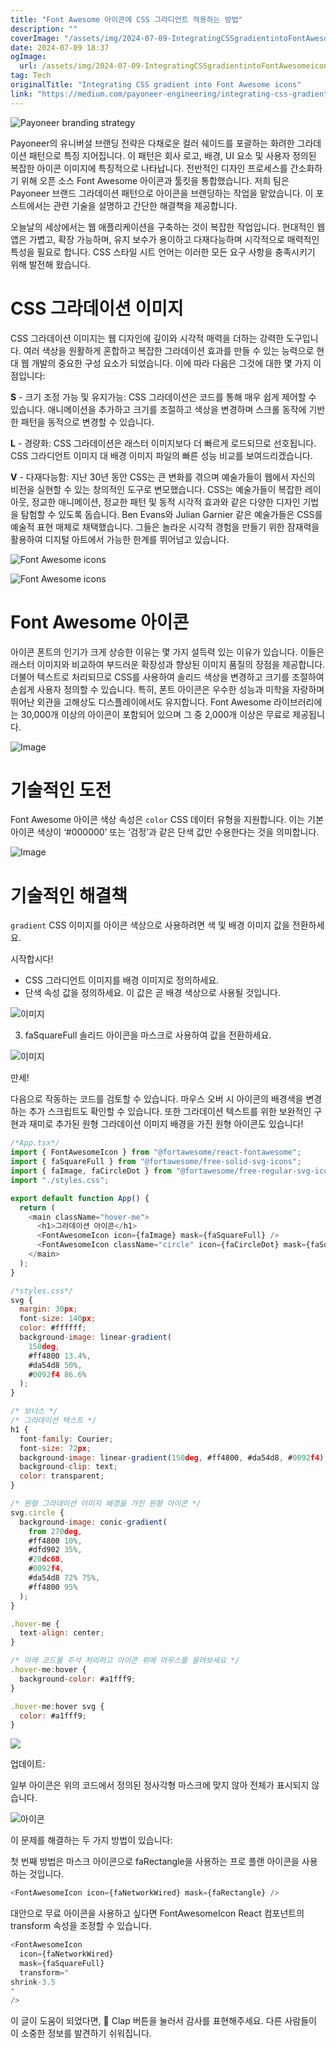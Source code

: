```yaml
---
title: "Font Awesome 아이콘에 CSS 그라디언트 적용하는 방법"
description: ""
coverImage: "/assets/img/2024-07-09-IntegratingCSSgradientintoFontAwesomeicons_0.png"
date: 2024-07-09 18:37
ogImage:
  url: /assets/img/2024-07-09-IntegratingCSSgradientintoFontAwesomeicons_0.png
tag: Tech
originalTitle: "Integrating CSS gradient into Font Awesome icons"
link: "https://medium.com/payoneer-engineering/integrating-css-gradient-into-font-awesome-icons-a3cc20bdd0fa"
---
```


![Payoneer branding strategy](/assets/img/2024-07-09-IntegratingCSSgradientintoFontAwesomeicons_0.png)

Payoneer의 유니버설 브랜딩 전략은 다채로운 컬러 쉐이드를 포괄하는 화려한 그라데이션 패턴으로 특징 지어집니다. 이 패턴은 회사 로고, 배경, UI 요소 및 사용자 정의된 복잡한 아이콘 이미지에 특징적으로 나타납니다. 전반적인 디자인 프로세스를 간소화하기 위해 오픈 소스 Font Awesome 아이콘과 툴킷을 통합했습니다. 저희 팀은 Payoneer 브랜드 그라데이션 패턴으로 아이콘을 브랜딩하는 작업을 맡았습니다. 이 포스트에서는 관련 기술을 설명하고 간단한 해결책을 제공합니다.

오늘날의 세상에서는 웹 애플리케이션을 구축하는 것이 복잡한 작업입니다. 현대적인 웹 앱은 가볍고, 확장 가능하며, 유지 보수가 용이하고 다재다능하며 시각적으로 매력적인 특성을 필요로 합니다. CSS 스타일 시트 언어는 이러한 모든 요구 사항을 충족시키기 위해 발전해 왔습니다.

# CSS 그라데이션 이미지

<div class="content-ad"></div>

CSS 그라데이션 이미지는 웹 디자인에 깊이와 시각적 매력을 더하는 강력한 도구입니다. 여러 색상을 원활하게 혼합하고 복잡한 그라데이션 효과를 만들 수 있는 능력으로 현대 웹 개발의 중요한 구성 요소가 되었습니다. 이에 따라 다음은 그것에 대한 몇 가지 이점입니다:

**S** - 크기 조정 가능 및 유지가능: CSS 그라데이션은 코드를 통해 매우 쉽게 제어할 수 있습니다. 애니메이션을 추가하고 크기를 조절하고 색상을 변경하며 스크롤 동작에 기반한 패턴을 동적으로 변경할 수 있습니다.

**L** - 경량화: CSS 그라데이션은 래스터 이미지보다 더 빠르게 로드되므로 선호됩니다. CSS 그라디언트 이미지 대 배경 이미지 파일의 빠른 성능 비교를 보여드리겠습니다.

**V** - 다재다능함: 지난 30년 동안 CSS는 큰 변화를 겪으며 예술가들이 웹에서 자신의 비전을 실현할 수 있는 창의적인 도구로 변모했습니다. CSS는 예술가들이 복잡한 레이아웃, 정교한 애니메이션, 정교한 패턴 및 동적 시각적 효과와 같은 다양한 디자인 기법을 탐험할 수 있도록 돕습니다. Ben Evans와 Julian Garnier 같은 예술가들은 CSS를 예술적 표현 매체로 채택했습니다. 그들은 놀라운 시각적 경험을 만들기 위한 잠재력을 활용하여 디지털 아트에서 가능한 한계를 뛰어넘고 있습니다.

<div class="content-ad"></div>

![Font Awesome icons](/assets/img/2024-07-09-IntegratingCSSgradientintoFontAwesomeicons_1.png)

![Font Awesome icons](/assets/img/2024-07-09-IntegratingCSSgradientintoFontAwesomeicons_2.png)

# Font Awesome 아이콘

아이콘 폰트의 인기가 크게 상승한 이유는 몇 가지 설득력 있는 이유가 있습니다. 이들은 래스터 이미지와 비교하여 부드러운 확장성과 향상된 이미지 품질의 장점을 제공합니다. 더불어 텍스트로 처리되므로 CSS를 사용하여 솔리드 색상을 변경하고 크기를 조절하여 손쉽게 사용자 정의할 수 있습니다. 특히, 폰트 아이콘은 우수한 성능과 미학을 자랑하며 뛰어난 외관을 고해상도 디스플레이에서도 유지합니다. Font Awesome 라이브러리에는 30,000개 이상의 아이콘이 포함되어 있으며 그 중 2,000개 이상은 무료로 제공됩니다.

<div class="content-ad"></div>

![Image](/assets/img/2024-07-09-IntegratingCSSgradientintoFontAwesomeicons_3.png)

# 기술적인 도전

Font Awesome 아이콘 색상 속성은 `color` CSS 데이터 유형을 지원합니다. 이는 기본 아이콘 색상이 ‘#000000’ 또는 ‘검정’과 같은 단색 값만 수용한다는 것을 의미합니다.

![Image](/assets/img/2024-07-09-IntegratingCSSgradientintoFontAwesomeicons_4.png)

<div class="content-ad"></div>

# 기술적인 해결책

`gradient` CSS 이미지를 아이콘 색상으로 사용하려면 색 및 배경 이미지 값을 전환하세요.

시작합시다!

- CSS 그라디언트 이미지를 배경 이미지로 정의하세요.
- 단색 속성 값을 정의하세요. 이 값은 곧 배경 색상으로 사용될 것입니다.

<div class="content-ad"></div>

![이미지](/assets/img/2024-07-09-IntegratingCSSgradientintoFontAwesomeicons_5.png)

3. faSquareFull 솔리드 아이콘을 마스크로 사용하여 값을 전환하세요.

![이미지](/assets/img/2024-07-09-IntegratingCSSgradientintoFontAwesomeicons_6.png)

만세!

<div class="content-ad"></div>

다음으로 작동하는 코드를 검토할 수 있습니다. 마우스 오버 시 아이콘의 배경색을 변경하는 추가 스크립트도 확인할 수 있습니다. 또한 그라데이션 텍스트를 위한 보완적인 구현과 재미로 추가된 원형 그라데이션 이미지 배경을 가진 원형 아이콘도 있습니다!

```js
/*App.tsx*/
import { FontAwesomeIcon } from "@fortawesome/react-fontawesome";
import { faSquareFull } from "@fortawesome/free-solid-svg-icons";
import { faImage, faCircleDot } from "@fortawesome/free-regular-svg-icons";
import "./styles.css";

export default function App() {
  return (
    <main className="hover-me">
      <h1>그라데이션 아이콘</h1>
      <FontAwesomeIcon icon={faImage} mask={faSquareFull} />
      <FontAwesomeIcon className="circle" icon={faCircleDot} mask={faSquareFull} />
    </main>
  );
}
```

```js
/*styles.css*/
svg {
  margin: 30px;
  font-size: 140px;
  color: #ffffff;
  background-image: linear-gradient(
    150deg,
    #ff4800 13.4%,
    #da54d8 50%,
    #0092f4 86.6%
  );
}

/* 보너스 */
/* 그라데이션 텍스트 */
h1 {
  font-family: Courier;
  font-size: 72px;
  background-image: linear-gradient(150deg, #ff4800, #da54d8, #0092f4);
  background-clip: text;
  color: transparent;
}

/* 원형 그라데이션 이미지 배경을 가진 원형 아이콘 */
svg.circle {
  background-image: conic-gradient(
    from 270deg,
    #ff4800 10%,
    #dfd902 35%,
    #20dc68,
    #0092f4,
    #da54d8 72% 75%,
    #ff4800 95%
  );
}

.hover-me {
  text-align: center;
}

/* 아래 코드를 주석 처리하고 아이콘 위에 마우스를 올려보세요 */
.hover-me:hover {
  background-color: #a1fff9;
}

.hover-me:hover svg {
  color: #a1fff9;
}
```

<img src="/assets/img/2024-07-09-IntegratingCSSgradientintoFontAwesomeicons_7.png" />

<div class="content-ad"></div>

업데이트:

일부 아이콘은 위의 코드에서 정의된 정사각형 마스크에 맞지 않아 전체가 표시되지 않습니다.

![아이콘](/assets/img/2024-07-09-IntegratingCSSgradientintoFontAwesomeicons_8.png)

이 문제를 해결하는 두 가지 방법이 있습니다:

<div class="content-ad"></div>

첫 번째 방법은 마스크 아이콘으로 faRectangle을 사용하는 프로 플랜 아이콘을 사용하는 것입니다.

```js
<FontAwesomeIcon icon={faNetworkWired} mask={faRectangle} />
```

대안으로 무료 아이콘을 사용하고 싶다면 FontAwesomeIcon React 컴포넌트의 transform 속성을 조정할 수 있습니다.

```js
<FontAwesomeIcon
  icon={faNetworkWired}
  mask={faSquareFull}
  transform="
shrink-3.5
"
/>
```

<div class="content-ad"></div>

이 글이 도움이 되었다면, 👏 Clap 버튼을 눌러서 감사를 표현해주세요. 다른 사람들이 이 소중한 정보를 발견하기 쉬워집니다.
